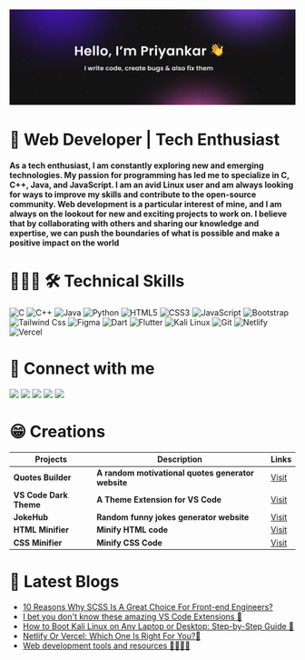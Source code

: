 ## ![Priyankar](priyankar.png)

<h1 >🚀 Web Developer | Tech Enthusiast  </h1>

<h4>
As a tech enthusiast, I am constantly exploring new and emerging technologies. My passion for programming has led me to specialize in C, C++, Java, and JavaScript. I am an avid Linux user and am always looking for ways to improve my skills and contribute to the open-source community. Web development is a particular interest of mine, and I am always on the lookout for new and exciting projects to work on. I believe that by collaborating with others and sharing our knowledge and expertise, we can push the boundaries of what is possible and make a positive impact on the world
</h4>

<h1 >🧑🏻‍💻 🛠 Technical Skills </h1>

<p >
        <img alt="C" src="https://img.shields.io/badge/c-%2300599C.svg?&style=for-the-badge&logo=c&logoColor=white" />
        <img alt="C++" src="https://img.shields.io/badge/c++-%2300599C.svg?&style=for-the-badge&logo=c%2B%2B&ogoColor=white" />
        <img alt="Java" src="https://img.shields.io/badge/java-%23ED8B00.svg?&style=for-the-badge&logo=java&logoColor=white" />
        <img alt="Python" src="https://img.shields.io/badge/python-%2314354C.svg?style=for-the-badge&logo=python&logoColor=white"/>
        <img alt="HTML5" src="https://img.shields.io/badge/html5-%23E34F26.svg?&style=for-the-badge&logo=html5&logoColor=white" />
        <img alt="CSS3" src="https://img.shields.io/badge/css3-%231572B6.svg?&style=for-the-badge&logo=css3&logoColor=white" />
        <img alt="JavaScript" src="https://img.shields.io/badge/javascript-%23323330.svg?&style=for-the-badge&logo=javascript&logoColor=%23F7DF1E" />
        <img alt="Bootstrap" src="https://img.shields.io/badge/Bootstrap-7952B3.svg?style=for-the-badge&logo=Bootstrap&logoColor=white" />
        <img alt="Tailwind Css" src="https://img.shields.io/badge/Tailwind%20CSS-06B6D4.svg?style=for-the-badge&logo=Tailwind-CSS&logoColor=white" />
        <img alt="Figma" src="https://img.shields.io/badge/Figma-F24E1E.svg?style=for-the-badge&logo=Figma&logoColor=white" />
        <img alt="Dart" src="https://img.shields.io/badge/Dart-0175C2.svg?style=for-the-badge&logo=Dart&logoColor=white" />
        <img alt="Flutter" src="https://img.shields.io/badge/Flutter-02569B?style=for-the-badge&logo=flutter&logoColor=white" />
        <img alt="Kali Linux" src="https://img.shields.io/badge/Kali%20Linux-557C94.svg?style=for-the-badge&logo=Kali-Linux&logoColor=white" />
        <img alt="Git" src="https://img.shields.io/badge/Git-F05032.svg?style=for-the-badge&logo=Git&logoColor=white" />
        <img alt="Netlify" src="https://img.shields.io/badge/Netlify-00C7B7.svg?style=for-the-badge&logo=Netlify&logoColor=white" />
        <img alt="Vercel" src="https://img.shields.io/badge/Vercel-000000.svg?style=for-the-badge&logo=Vercel&logoColor=white" />
</p>

<h1 >🤝 Connect with me </h1>
<p > 
<a href="https://www.github.com/priyankarpal" target="_blank" rel="noreferrer"><img src="https://img.shields.io/badge/GitHub-181717.svg?style=for-the-badge&logo=GitHub&logoColor=white" /></a> 
<a href="https://priyankarpal.hashnode.dev" target="_blank" rel="noreferrer"><img src="https://img.shields.io/badge/Hashnode-2962FF.svg?style=for-the-badge&logo=Hashnode&logoColor=white" /></a> 
<a href="http://www.instagram.com/priyankarpal1" target="_blank" rel="noreferrer"><img src="https://img.shields.io/badge/Instagram-E4405F.svg?style=for-the-badge&logo=Instagram&logoColor=white"  /></a> 
<a href="https://www.linkedin.com/in/priyankarpal" target="_blank" rel="noreferrer"><img src="https://img.shields.io/badge/LinkedIn-0A66C2.svg?style=for-the-badge&logo=LinkedIn&logoColor=white" /></a> 
<a href="https://www.twitter.com/priyankarpal" target="_blank" rel="noreferrer"><img src="https://img.shields.io/badge/Twitter-1DA1F2.svg?style=for-the-badge&logo=Twitter&logoColor=white"  /></a>
</p>
<h1>😁 Creations </h1>

<p>

| Projects               | Description| Links                                                                                        |
| ---------------------- | -------------------------------------------------- | -------------------------------------------------------------------------------------------- |
| **Quotes Builder**     | **A random motivational quotes generator website** | [Visit ](https://quotebuilder.vercel.app/)                                                   |     |
| **VS Code Dark Theme** | **A Theme Extension for VS Code**                  | [Visit](https://marketplace.visualstudio.com/items?itemName=PriyankarPal.darkthemeforvscode) |     |
| **JokeHub**            | **Random funny jokes generator website**           | [Visit](https://jokeshub.vercel.app/)                                                        |     |
| **HTML Minifier**      | **Minify HTML code**                               | [Visit](https://html-minify.vercel.app/)                                                     |     |
| **CSS Minifier**       | **Minify CSS Code**                                | [Visit](https://css-minifier.vercel.app/)                                                    |     |

</p>

# 📕 Latest Blogs

<!-- BLOG-POST-LIST:START -->
- [10 Reasons Why SCSS Is A Great Choice For Front-end Engineers?](https://priyankarpal.hashnode.dev/10-reasons-why-scss-is-a-great-choice-for-front-end-engineers)
- [I bet you don&#39;t know these amazing VS Code Extensions 💯](https://priyankarpal.hashnode.dev/i-bet-you-dont-know-these-amazing-vs-code-extensions)
- [How to Boot Kali Linux on Any Laptop or Desktop: Step-by-Step Guide 💯](https://priyankarpal.hashnode.dev/how-to-boot-kali-linux-on-any-laptop-or-desktop-step-by-step-guide)
- [Netlify Or Vercel: Which One Is Right For You?🤔](https://priyankarpal.hashnode.dev/netlify-or-vercel-which-one-is-right-for-you)
- [Web development tools and resources 🚀🧑🏻‍💻](https://priyankarpal.hashnode.dev/web-development-tools-and-resources)
<!-- BLOG-POST-LIST:END -->
